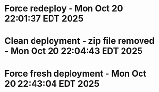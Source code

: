 # Force redeploy - Mon Oct 20 22:01:37 EDT 2025
# Clean deployment - zip file removed - Mon Oct 20 22:04:43 EDT 2025
# Force fresh deployment - Mon Oct 20 22:43:04 EDT 2025
